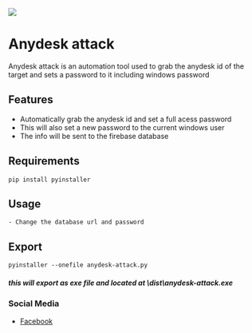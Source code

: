 ![](https://komarev.com/ghpvc/?username=unrealisticfaces)
# Anydesk attack
Anydesk attack is an automation tool used to grab the anydesk id of the target and sets a password to it including windows password

## Features
- Automatically grab the anydesk id and set a full acess password 
- This will also set a new password to the current windows user
- The info will be sent to the firebase database

## Requirements
```
pip install pyinstaller
```
## Usage
```
- Change the database url and password
```
## Export
```
pyinstaller --onefile anydesk-attack.py
```
##### this will export as exe file and located at \dist\anydesk-attack.exe


### Social Media
- [ Facebook ](https://wwww.facebook.com/kthdavidx)


